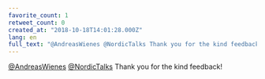 ```yaml
---
favorite_count: 1
retweet_count: 0
created_at: "2018-10-18T14:01:28.000Z"
lang: en
full_text: "@AndreasWienes @NordicTalks Thank you for the kind feedback!"
---
```


[@AndreasWienes](https://twitter.com/AndreasWienes)
[@NordicTalks](https://twitter.com/NordicTalks) Thank you for the kind feedback!
